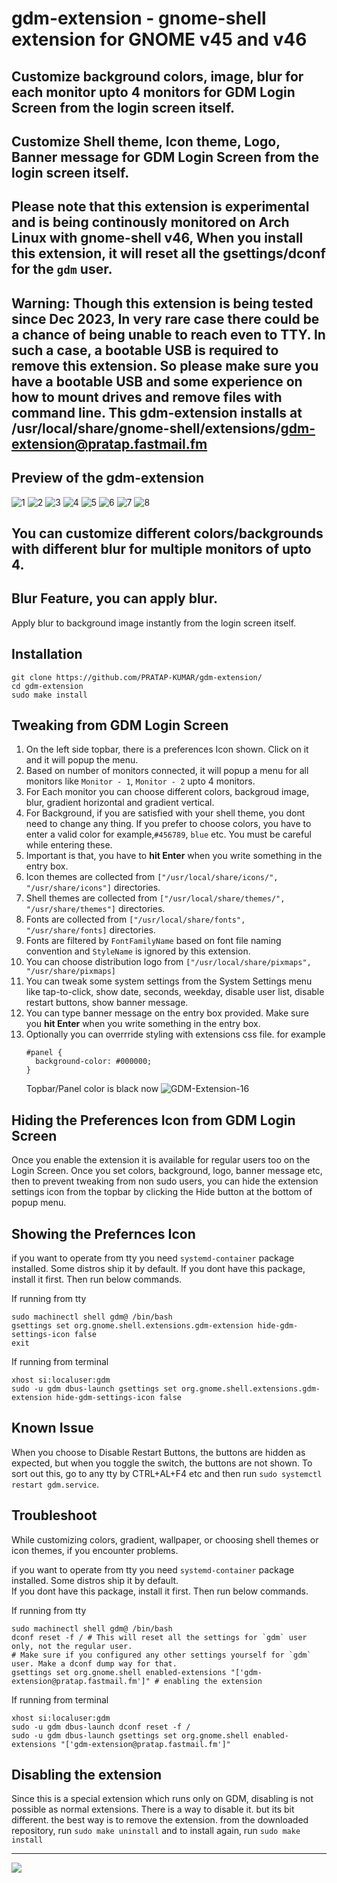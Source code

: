 # gdm-extension - gnome-shell extension for GNOME v45 and v46

## Customize background colors, image, blur for each monitor upto 4 monitors for GDM Login Screen from the login screen itself.
## Customize Shell theme, Icon theme, Logo, Banner message for GDM Login Screen from the login screen itself.

## Please note that this extension is experimental and is being continously monitored on Arch Linux with gnome-shell v46, When you install this extension, it will reset all the gsettings/dconf for the  **`gdm`**  user.

## **Warning**: Though this extension is being tested since Dec 2023, In very rare case there could be a chance of being unable to reach even to TTY. In such a case, a bootable USB is required to remove this extension. So please make sure you have a bootable USB and some experience on how to mount drives and remove files with command line. This gdm-extension installs at /usr/local/share/gnome-shell/extensions/gdm-extension@pratap.fastmail.fm

## Preview of the gdm-extension

![1](https://github.com/PRATAP-KUMAR/gdm-extension/assets/40719899/5575a0ea-677b-41e1-aea6-0215209dd1eb)
![2](https://github.com/PRATAP-KUMAR/gdm-extension/assets/40719899/f6d13533-9407-4f18-b2db-449702e78c59)
![3](https://github.com/PRATAP-KUMAR/gdm-extension/assets/40719899/4e1e9f75-6174-479b-94bd-7437380af435)
![4](https://github.com/PRATAP-KUMAR/gdm-extension/assets/40719899/3b6a6b85-fd95-4edf-a8f7-869ce21b34d3)
![5](https://github.com/PRATAP-KUMAR/gdm-extension/assets/40719899/b08bb4da-a8ea-4414-b3ba-84c3244b4195)
![6](https://github.com/PRATAP-KUMAR/gdm-extension/assets/40719899/9a2094c5-4190-4cc8-a52b-d02098222dc5)
![7](https://github.com/PRATAP-KUMAR/gdm-extension/assets/40719899/5e49761e-2b65-4794-8642-ab9bf1afaec2)
![8](https://github.com/PRATAP-KUMAR/gdm-extension/assets/40719899/f7fdd6bb-3b98-4dfc-a2fd-dc4b71bfaa43)

## You can customize different colors/backgrounds with different blur for multiple monitors of upto 4.

## Blur Feature, you can apply blur.
Apply blur to background image instantly from the login screen itself.

## Installation
```
git clone https://github.com/PRATAP-KUMAR/gdm-extension/
cd gdm-extension
sudo make install
```
## Tweaking from GDM Login Screen
1. On the left side topbar, there is a preferences Icon shown. Click on it and it will popup the menu.
2. Based on number of monitors connected, it will popup a menu for all monitors like `Monitor - 1`, `Monitor - 2` upto 4 monitors.
3. For Each monitor you can choose different colors, backgroud image, blur, gradient horizontal and gradient vertical.
4. For Background, if you are satisfied with your shell theme, you dont need to change any thing. If you prefer to choose
   colors, you have to enter a valid color for example,`#456789`, `blue` etc. You must be careful
   while entering these.
5. Important is that, you have to **hit Enter** when you write something in the entry box.
6. Icon themes are collected from `["/usr/local/share/icons/", "/usr/share/icons"]` directories.
7. Shell themes are collected from `["/usr/local/share/themes/", "/usr/share/themes"]` directories.
8. Fonts are collected from `["/usr/local/share/fonts", "/usr/share/fonts]` directories.
9. Fonts are filtered by `FontFamilyName` based on font file naming convention and `StyleName` is ignored by this extension.
10. You can choose distribution logo from `["/usr/local/share/pixmaps", "/usr/share/pixmaps]`
11. You can tweak some system settings from the System Settings menu like tap-to-click, show date, seconds, weekday,
   disable user list, disable restart buttons, show banner message.
12. You can type banner message on the entry box provided. Make sure you **hit Enter** when you write something in the entry box.
13. Optionally you can overrride styling with extensions css file. for example
    ```
    #panel {
      background-color: #000000;
    }
    ```
    Topbar/Panel color is black now
    ![GDM-Extension-16](https://github.com/PRATAP-KUMAR/gdm-extension/assets/40719899/fa87d7ef-bb1a-47f1-a903-0e3f62aa1dcf)

## Hiding the Preferences Icon from GDM Login Screen
Once you enable the extension it is available for regular users too on the Login Screen.
Once you set colors, background, logo, banner message etc, then to prevent tweaking from non sudo users,
you can hide the extension settings icon from the topbar by clicking the Hide button at the bottom of popup menu.

## Showing the Prefernces Icon
if you want to operate from tty you need `systemd-container` package installed. Some distros ship it by default.
If you dont have this package, install it first. Then run below commands.

If running from tty
```
sudo machinectl shell gdm@ /bin/bash
gsettings set org.gnome.shell.extensions.gdm-extension hide-gdm-settings-icon false
exit
```

If running from terminal
```
xhost si:localuser:gdm
sudo -u gdm dbus-launch gsettings set org.gnome.shell.extensions.gdm-extension hide-gdm-settings-icon false
```

## Known Issue
When you choose to Disable Restart Buttons, the buttons are hidden as expected, but when you toggle the switch, the buttons
are not shown. To sort out this, go to any tty by CTRL+AL+F4 etc and then run
`sudo systemctl restart gdm.service`.

## Troubleshoot
While customizing colors, gradient, wallpaper, or choosing shell themes or icon themes, if you encounter problems.  

if you want to operate from tty you need `systemd-container` package installed. Some distros ship it by default.  
If you dont have this package, install it first. Then run below commands.

If running from tty
```
sudo machinectl shell gdm@ /bin/bash
dconf reset -f / # This will reset all the settings for `gdm` user only, not the regular user.
# Make sure if you configured any other settings yourself for `gdm` user. Make a dconf dump way for that.
gsettings set org.gnome.shell enabled-extensions "['gdm-extension@pratap.fastmail.fm']" # enabling the extension
```
      
If running from terminal
```
xhost si:localuser:gdm
sudo -u gdm dbus-launch dconf reset -f /
sudo -u gdm dbus-launch gsettings set org.gnome.shell enabled-extensions "['gdm-extension@pratap.fastmail.fm']"
```

## Disabling the extension
Since this is a special extension which runs only on GDM, disabling is not possible as normal extensions. There is a way to disable it. but its bit different.
the best way is to remove the extension. from the downloaded repository, run
`sudo make uninstall` and to install again, run `sudo make install`

<hr/>

<a href="https://www.buymeacoffee.com/pratappanabaka"><img src="https://img.buymeacoffee.com/button-api/?text=Buy me a coffee&emoji=☕&slug=pratappanabaka&button_colour=FFDD00&font_colour=000000&font_family=Poppins&outline_colour=000000&coffee_colour=ffffff" /></a>
